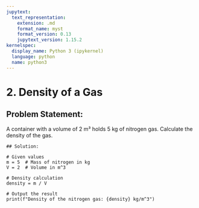 ```yaml
---
jupytext:
  text_representation:
    extension: .md
    format_name: myst
    format_version: 0.13
    jupytext_version: 1.15.2
kernelspec:
  display_name: Python 3 (ipykernel)
  language: python
  name: python3
---
```


# 2. Density of a Gas

## Problem Statement:
A container with a volume of 2 m³ holds 5 kg of nitrogen gas. 
Calculate the density of the gas.

```{code-cell} ipython3
## Solution:

# Given values
m = 5  # Mass of nitrogen in kg
V = 2  # Volume in m^3

# Density calculation
density = m / V

# Output the result
print(f"Density of the nitrogen gas: {density} kg/m^3")
```
